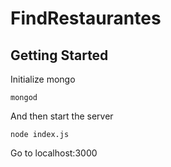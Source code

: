 # FindRestaurantes

## Getting Started

Initialize mongo

```
mongod
```
And then start the server

```
node index.js
```
Go to localhost:3000
